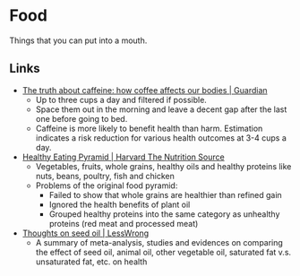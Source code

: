 # Food

Things that you can put into a mouth.

## Links

- [The truth about caffeine: how coffee affects our bodies | Guardian](https://www.theguardian.com/food/2023/feb/15/the-truth-about-caffeine-how-coffee-really-affects-our-bodies)
  - Up to three cups a day and filtered if possible.
  - Space them out in the morning and leave a decent gap after the last one
    before going to bed.
  - Caffeine is more likely to benefit health than harm. Estimation indicates a
    risk reduction for various health outcomes at 3-4 cups a day.
- [Healthy Eating Pyramid | Harvard The Nutrition Source](https://www.hsph.harvard.edu/nutritionsource/healthy-eating-pyramid/)
  - Vegetables, fruits, whole grains, healthy oils and healthy proteins like
    nuts, beans, poultry, fish and chicken
  - Problems of the original food pyramid:
    - Failed to show that whole grains are healthier than refined gain
    - Ignored the health benefits of plant oil
    - Grouped healthy proteins into the same category as unhealthy proteins (red
      meat and processed meat)
- [Thoughts on seed oil | LessWrong](https://www.lesswrong.com/posts/DHkkL2GxhxoceLzua/thoughts-on-seed-oil)
  - A summary of meta-analysis, studies and evidences on comparing the effect of
    seed oil, animal oil, other vegetable oil, saturated fat v.s. unsaturated
    fat, etc. on health
